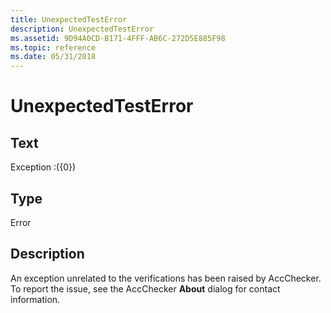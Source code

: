 ```yaml
---
title: UnexpectedTestError
description: UnexpectedTestError
ms.assetid: 9D94A0CD-B171-4FFF-AB6C-272D5E885F98
ms.topic: reference
ms.date: 05/31/2018
---
```


# UnexpectedTestError

## Text

Exception :({0})

## Type

Error

## Description

An exception unrelated to the verifications has been raised by AccChecker. To report the issue, see the AccChecker **About** dialog for contact information.

 

 




